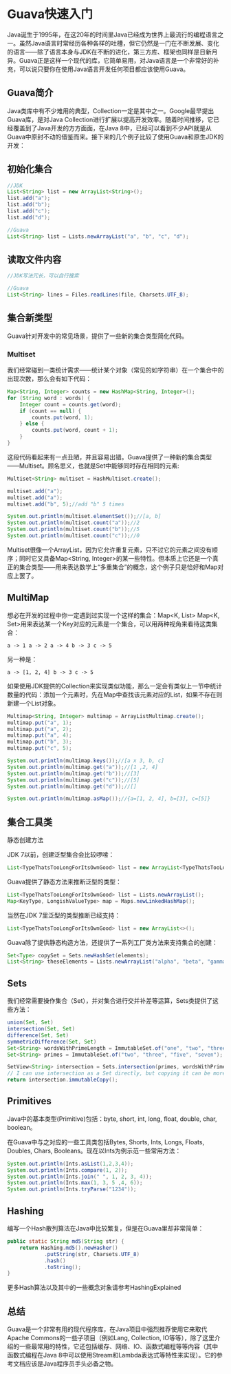 # Guava快速入门

Java诞生于1995年，在这20年的时间里Java已经成为世界上最流行的编程语言之一。虽然Java语言时常经历各种各样的吐槽，但它仍然是一门在不断发展、变化的语言——除了语言本身与JDK在不断的进化，第三方库、框架也同样是日新月异。Guava正是这样一个现代的库，它简单易用，对Java语言是一个非常好的补充，可以说只要你在使用Java语言开发任何项目都应该使用Guava。

## Guava简介

Java类库中有不少难用的典型，Collection一定是其中之一。Google最早提出Guava库，是对Java Collection进行扩展以提高开发效率。随着时间推移，它已经覆盖到了Java开发的方方面面，在Java 8中，已经可以看到不少API就是从Guava中原封不动的借鉴而来。接下来的几个例子比较了使用Guava和原生JDK的开发：

## 初始化集合

```java
//JDK
List<String> list = new ArrayList<String>(); 
list.add("a");
list.add("b");
list.add("c");
list.add("d");

//Guava
List<String> list = Lists.newArrayList("a", "b", "c", "d");
```

## 读取文件内容

```java
//JDK写法冗长，可以自行搜索

//Guava
List<String> lines = Files.readLines(file, Charsets.UTF_8);
```

## 集合新类型

Guava针对开发中的常见场景，提供了一些新的集合类型简化代码。

### Multiset

我们经常碰到一类统计需求——统计某个对象（常见的如字符串）在一个集合中的出现次数，那么会有如下代码：

```java
Map<String, Integer> counts = new HashMap<String, Integer>();
for (String word : words) {
    Integer count = counts.get(word);
    if (count == null) {
        counts.put(word, 1);
    } else {
        counts.put(word, count + 1);
    }
}
```
这段代码看起来有一点丑陋，并且容易出错。Guava提供了一种新的集合类型——Multiset。顾名思义，也就是Set中能够同时存在相同的元素:

```java
Multiset<String> multiset = HashMultiset.create();

multiset.add("a");
multiset.add("a");
multiset.add("b", 5);//add "b" 5 times

System.out.println(multiset.elementSet());//[a, b]
System.out.println(multiset.count("a"));//2
System.out.println(multiset.count("b"));//5
System.out.println(multiset.count("c"));//0
```
Multiset很像一个ArrayList，因为它允许重复元素，只不过它的元素之间没有顺序；同时它又具备Map<String, Integer>的某一些特性。但本质上它还是一个真正的集合类型——用来表达数学上“多重集合”的概念，这个例子只是恰好和Map对应上罢了。

## MultiMap

想必在开发的过程中你一定遇到过实现一个这样的集合：Map<K, List<V>> Map<K, Set<V>>用来表达某一个Key对应的元素是一个集合，可以用两种视角来看待这类集合：

```
a -> 1 a -> 2 a -> 4 b -> 3 c -> 5
```
另一种是：
```
a -> [1, 2, 4] b -> 3 c -> 5
```

如果使用JDK提供的Collection来实现类似功能，那么一定会有类似上一节中统计数量的代码：添加一个元素时，先在Map中查找该元素对应的List，如果不存在则新建一个List对象。
```java
Multimap<String, Integer> multimap = ArrayListMultimap.create();
multimap.put("a", 1);
multimap.put("a", 2);
multimap.put("a", 4);
multimap.put("b", 3);
multimap.put("c", 5);

System.out.println(multimap.keys());//[a x 3, b, c]
System.out.println(multimap.get("a"));//[1 ,2, 4]
System.out.println(multimap.get("b"));//[3]
System.out.println(multimap.get("c"));//[5]
System.out.println(multimap.get("d"));//[]

System.out.println(multimap.asMap());//{a=[1, 2, 4], b=[3], c=[5]}
```
## 集合工具类

静态创建方法

JDK 7以前，创建泛型集合会比较啰嗦：
```java
List<TypeThatsTooLongForItsOwnGood> list = new ArrayList<TypeThatsTooLongForItsOwnGood>();
```
Guava提供了静态方法来推断泛型的类型：
```java
List<TypeThatsTooLongForItsOwnGood> list = Lists.newArrayList();
Map<KeyType, LongishValueType> map = Maps.newLinkedHashMap();
```
当然在JDK 7里泛型的类型推断已经支持：
```java
List<TypeThatsTooLongForItsOwnGood> list = new ArrayList<>();
```
Guava除了提供静态构造方法，还提供了一系列工厂类方法来支持集合的创建：
```java
Set<Type> copySet = Sets.newHashSet(elements);
List<String> theseElements = Lists.newArrayList("alpha", "beta", "gamma");
```
## Sets
我们经常需要操作集合（Set），并对集合进行交并补差等运算，Sets类提供了这些方法：
```java
union(Set, Set)
intersection(Set, Set)
difference(Set, Set)
symmetricDifference(Set, Set)
Set<String> wordsWithPrimeLength = ImmutableSet.of("one", "two", "three", "six", "seven", "eight");
Set<String> primes = ImmutableSet.of("two", "three", "five", "seven");

SetView<String> intersection = Sets.intersection(primes, wordsWithPrimeLength); // contains "two", "three", "seven"
// I can use intersection as a Set directly, but copying it can be more efficient if I use it a lot.
return intersection.immutableCopy();
```
## Primitives

Java中的基本类型(Primitive)包括：byte, short, int, long, float, double, char, boolean。

在Guava中与之对应的一些工具类包括Bytes, Shorts, Ints, Longs, Floats, Doubles, Chars, Booleans。现在以Ints为例示范一些常用方法：
```java
System.out.println(Ints.asList(1,2,3,4));
System.out.println(Ints.compare(1, 2));
System.out.println(Ints.join(" ", 1, 2, 3, 4));
System.out.println(Ints.max(1, 3, 5 ,4, 6));
System.out.println(Ints.tryParse("1234"));
```
## Hashing

编写一个Hash散列算法在Java中比较繁复，但是在Guava里却非常简单：
```java
public static String md5(String str) {
    return Hashing.md5().newHasher()
            .putString(str, Charsets.UTF_8)
            .hash()
            .toString();
}
```
更多Hash算法以及其中的一些概念对象请参考HashingExplained

## 总结

Guava是一个非常有用的现代程序库，在Java项目中强烈推荐使用它来取代Apache Commons的一些子项目（例如Lang, Collection, IO等等），除了这里介绍的一些最常用的特性，它还包括缓存、网络、IO、函数式编程等等内容（其中函数式编程在Java 8中可以使用Stream和Lambda表达式等特性来实现）。它的参考文档应该是Java程序员手头必备之物。
